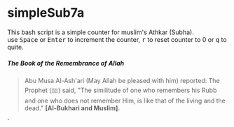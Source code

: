 # simpleSub7a
This bash script is a simple counter for muslim's Athkar (Subha). <br>use <kbd>Space</kbd> or <kbd>Enter</kbd> to increment the counter, <kbd>r</kbd> to reset counter to 0 or <kbd>q</kbd> to quite.

##### The Book of the Remembrance of Allah
> Abu Musa Al-Ash'ari (May Allah be pleased with him) reported:
The Prophet (ﷺ) said, "The similitude of one who remembers his Rubb and one who does not remember Him, is like that of the living and the dead."
>**[Al-Bukhari and Muslim].**

`
